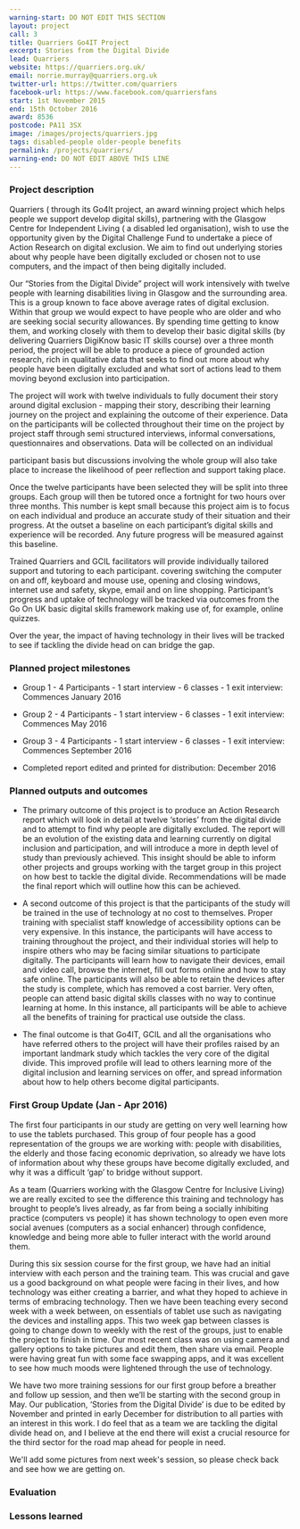 ```yaml
---
warning-start: DO NOT EDIT THIS SECTION
layout: project
call: 3
title: Quarriers Go4IT Project
excerpt: Stories from the Digital Divide
lead: Quarriers
website: https://quarriers.org.uk/
email: norrie.murray@quarriers.org.uk
twitter-url: https://twitter.com/quarriers
facebook-url: https://www.facebook.com/quarriersfans
start: 1st November 2015
end: 15th October 2016
award: 8536
postcode: PA11 3SX
image: /images/projects/quarriers.jpg
tags: disabled-people older-people benefits
permalink: /projects/quarriers/
warning-end: DO NOT EDIT ABOVE THIS LINE
---
```


### Project description

Quarriers ( through its Go4It project, an award winning project which helps people we support develop digital skills), partnering with the Glasgow Centre for Independent Living ( a disabled led organisation), wish to use the opportunity given by the Digital Challenge Fund to undertake a piece of Action Research on digital exclusion. We aim to find out underlying stories about why people have been digitally excluded or chosen not to use computers, and the impact of then being digitally included. 

Our “Stories from the Digital Divide” project will work intensively with twelve people with learning disabilities living in Glasgow and the surrounding area. This is a group known to face above average rates of digital exclusion. Within that group we would expect to have people who are older and who are seeking social security allowances. By spending time getting to know them, and working closely with them to develop their basic digital skills (by delivering Quarriers DigiKnow basic IT skills course) over a three month period, the project will be able to produce a piece of grounded action research, rich in qualitative data that seeks to find out more about why people have been digitally excluded and what sort of actions lead to them moving beyond exclusion into participation. 

The project will work with twelve individuals to fully document their story around digital exclusion - mapping their story, describing their learning journey on the project and explaining the outcome of their experience. Data on the participants will be collected throughout their time on the project by project staff through semi structured interviews, informal conversations, questionnaires and observations. Data will be collected on an individual 

participant basis but discussions involving the whole group will also take place to increase the likelihood of peer reflection and support taking place. 

Once the twelve participants have been selected they will be split into three groups. Each group will then be tutored once a fortnight for two hours over three months. This number is kept small because this project aim is to focus on each individual and produce an accurate study of their situation and their progress. At the outset a baseline on each participant’s digital skills and experience will be recorded. Any future progress will be measured against this baseline. 

Trained Quarriers and GCIL facilitators will provide individually tailored support and tutoring to each participant. covering switching the computer on and off, keyboard and mouse use, opening and closing windows, internet use and safety, skype, email and on line shopping. Participant’s progress and uptake of technology will be tracked via outcomes from the Go On UK basic digital skills framework making use of, for example, online quizzes. 

Over the year, the impact of having technology in their lives will be tracked to see if tackling the divide head on can bridge the gap.

### Planned project milestones

* Group 1 - 4 Participants - 1 start interview - 6 classes - 1 exit interview: Commences January 2016

* Group 2 - 4 Participants - 1 start interview - 6 classes - 1 exit interview: Commences May 2016

* Group 3 - 4 Participants - 1 start interview - 6 classes - 1 exit interview: Commences September 2016

* Completed report edited and printed for distribution: December 2016

### Planned outputs and outcomes

* The primary outcome of this project is to produce an Action Research report which will look in detail at twelve ‘stories’ from the digital divide and to attempt to find why people are digitally excluded. The report will be an evolution of the existing data and learning currently on digital inclusion and participation, and will introduce a more in depth level of study than previously achieved.  This insight should be able to inform other projects and groups working with the target group in this project on how best to tackle the digital divide. Recommendations will be made the final report which will outline how this can be achieved.

* A second outcome of this project is that the participants of the study will be trained in the use of technology at no cost to themselves. Proper training with specialist staff knowledge of accessibility options can be very expensive. In this instance, the participants will have access to training throughout the project, and their individual stories will help to inspire others who may be facing similar situations to participate digitally. The participants will learn how to navigate their devices, email and video call, browse the internet, fill out forms online and how to stay safe online. The participants will also be able to retain the devices after the study is complete, which has removed a cost barrier. Very often, people can attend basic digital skills classes with no way to continue learning at home. In this instance, all participants will be able to achieve all the benefits of training for practical use outside the class.

* The final outcome is that Go4IT, GCIL and all the organisations who have referred others to the project will have their profiles raised by an important landmark study which tackles the very core of the digital divide. This improved profile will lead to others learning more of the digital inclusion and learning services on offer, and spread information about how to help others become digital participants.

### First Group Update (Jan - Apr 2016)

The first four participants in our study are getting on very well learning how to use the tablets purchased. This group of four people has a good representation of the groups we are working with: people with disabilities, the elderly and those facing economic deprivation, so already we have lots of information about why these groups have become digitally excluded, and why it was a difficult ‘gap’ to bridge without support. 

As a team (Quarriers working with the Glasgow Centre for Inclusive Living) we are really excited to see the difference this training and technology has brought to people’s lives already, as far from being a socially inhibiting practice (computers vs people) it has shown technology to open even more social avenues (computers as a social enhancer) through confidence, knowledge and being more able to fuller interact with the world around them.

During this six session course for the first group, we have had an initial interview with each person and the training team. This was crucial and gave us a good background on what people were facing in their lives, and how technology was either creating a barrier, and what they hoped to achieve in terms of embracing technology. Then we have been teaching every second week with a week between, on essentials of tablet use such as navigating the devices and installing apps. This two week gap between classes is going to change down to weekly with the rest of the groups, just to enable the project to finish in time. Our most recent class was on using camera and gallery options to take pictures and edit them, then share via email. People were having great fun with some face swapping apps, and it was excellent to see how much moods were lightened through the use of technology.

We have two more training sessions for our first group before a breather and follow up session, and then we’ll be starting with the second group in May. Our publication, ‘Stories from the Digital Divide’ is due to be edited by November and printed in early December for distribution to all parties with an interest in this work. I do feel that as a team we are tackling the digital divide head on, and I believe at the end there will exist a crucial resource for the third sector for the road map ahead for people in need.

We'll add some pictures from next week's session, so please check back and see how we are getting on.


### Evaluation


### Lessons learned



